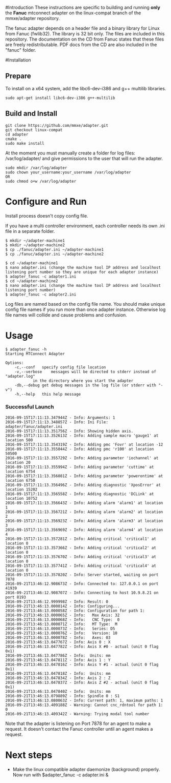 #Introduction
These instructions are specific to building and running **only** the **Fanuc** mtconnect adapter on the linux-compat branch of the mmxe/adapter repository.


The fanuc adapter depends on a header file and a binary library for Linux from Fanuc (fwlib32). The library is 32 bit only.  The files are included in this repository. The documentation on the CD from Fanuc states that these files are freely redistributable. PDF docs from the CD are also included in the "fanuc" folder.

#Installation
## Prepare
To install on a x64 system, add the libc6-dev-i386 and g++ multilib libraries.
```
sudo apt-get install libc6-dev-i386 g++-multilib
```

## Build and Install

```
git clone https://github.com/mmxe/adapter.git
git checkout linux-compat
cd adapter
cmake .
sudo make install
```
At the moment you must manually create a folder for log files: /var/log/adapter/ and give permissions to the user that will run the adapter.

```
sudo mkdir /var/log/adapter
sudo chown your_username:your_username /var/log/adapter
OR
sudo chmod o+w /var/log/adapter
```

# Configure and Run
Install process doesn't copy config file.

If you have a multi controller environment, each controller needs its own .ini file in a separate folder.

```
$ mkdir ~/adapter-machine1
$ mkdir ~/adapter-machine2
$ cp ./fanuc/adapter.ini ~/adapter-machine1
$ cp ./fanuc/adapter.ini ~/adapter-machine2
```

```
$ cd ~/adapter-machine1
$ nano adapter.ini (change the machine tool IP address and localhost listening port number so they are unique for each adapter instance)
$ adapter_fanuc -c adapter1.ini
$ cd ~/adapter-machine2
$ nano adapter.ini (change the machine tool IP address and localhost listening port number)
$ adapter_fanuc -c adapter2.ini
```
Log files are named based on the config file name. You should make unique config file names if you run more than once adapter instance. Otherwise log file names will collide and cause problems and confusion.

# Usage
```
$ adapter_fanuc -h
Starting MTConnect Adapter

Options: 
	-c,--conf	specify config file location
	-v,--verbose	messages will be directed to stderr instead of "adapter.log"
			in the directory where you start the adapter
	-db,--debug	get debug messages in the log file (or stderr with "-v")
 	-h,--help	this help message
```


### Successful Launch
```
2016-09-15T17:11:13.347944Z - Info: Arguments: 1
2016-09-15T17:11:13.348857Z - Info: Ini File: adapter/fanuc/adapter.ini
2016-09-15T17:11:13.351756Z - Info: Showing hidden axis.
2016-09-15T17:11:13.352613Z - Info: Adding sample macro 'gauge1' at location 500
2016-09-15T17:11:13.354319Z - Info: Adding pmc 'Fovr' at location -12
2016-09-15T17:11:13.355044Z - Info: Adding pmc 'r100' at location 50500
2016-09-15T17:11:13.355729Z - Info: Adding parameter 'iochannel' at location 20
2016-09-15T17:11:13.355994Z - Info: Adding parameter 'cuttime' at location 6754
2016-09-15T17:11:13.356081Z - Info: Adding parameter 'powerontime' at location 6750
2016-09-15T17:11:13.356496Z - Info: Adding diagnostic 'XposError' at location 15202
2016-09-15T17:11:13.356558Z - Info: Adding diagnostic 'DCLink' at location 10752
2016-09-15T17:11:13.356643Z - Info: Adding alarm 'alarm1' at location 1
2016-09-15T17:11:13.356721Z - Info: Adding alarm 'alarm2' at location 2
2016-09-15T17:11:13.356923Z - Info: Adding alarm 'alarm3' at location 3
2016-09-15T17:11:13.356969Z - Info: Adding alarm 'alarm4' at location 4
2016-09-15T17:11:13.357281Z - Info: Adding critical 'critical1' at location 0
2016-09-15T17:11:13.357366Z - Info: Adding critical 'critical2' at location 0
2016-09-15T17:11:13.357670Z - Info: Adding critical 'critical3' at location 0
2016-09-15T17:11:13.357741Z - Info: Adding critical 'critical4' at location 0
2016-09-15T17:11:13.357820Z - Info: Server started, waiting on port 7878
2016-09-21T13:46:12.908673Z - Info: Connected to: 127.0.0.1 on port 41939
2016-09-21T13:46:12.908707Z - Info: Connecting to host 10.9.8.21 on port 8193
2016-09-21T13:46:12.999998Z - Info: Result: 0
2016-09-21T13:46:13.000014Z - Info: Configuring...
2016-09-21T13:46:13.000058Z - Info: Configuration for path 1:
2016-09-21T13:46:13.000065Z - Info:   Max Axis: 32
2016-09-21T13:46:13.000068Z - Info:   CNC Type:  0
2016-09-21T13:46:13.000071Z - Info:   MT Type:  M
2016-09-21T13:46:13.000073Z - Info:   Series: D5
2016-09-21T13:46:13.000076Z - Info:   Version: 10
2016-09-21T13:46:13.000078Z - Info:   Axes: 03
2016-09-21T13:46:13.047767Z - Info: Axis 0 : X
2016-09-21T13:46:13.047782Z - Info: Axis X #0 - actual (unit 0 flag 0x1)
2016-09-21T13:46:13.047786Z - Info:  Units: mm
2016-09-21T13:46:13.047811Z - Info: Axis 1 : Y
2016-09-21T13:46:13.047816Z - Info: Axis Y #1 - actual (unit 0 flag 0x1)
2016-09-21T13:46:13.047818Z - Info:  Units: mm
2016-09-21T13:46:13.047834Z - Info: Axis 2 : Z
2016-09-21T13:46:13.047837Z - Info: Axis Z #2 - actual (unit 0 flag 0x1)
2016-09-21T13:46:13.047840Z - Info:  Units: mm
2016-09-21T13:46:13.079889Z - Info: Spindle 0 : S1
2016-09-21T13:46:13.080063Z - Info: Current path: 1, maximum paths: 1
2016-09-21T13:46:13.409188Z - Warning: Cannot cnc_rdntool for path 1: 0
2016-09-21T13:46:13.409342Z - Warning: Trying modal tool number
```

Note that the adapter is listening on Port 7878 for an agent to make a request. 
It doesn't contact the Fanuc controller until an agent makes a request.

# Next steps
* Make the linux compatible adapter daemonize (background) properly. Now run with $adapter_fanuc -c adapter.ini &

